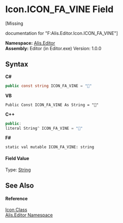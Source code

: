 # Icon.ICON_FA_VINE Field
 

\[Missing <summary> documentation for "F:Alis.Editor.Icon.ICON_FA_VINE"\]

**Namespace:**&nbsp;<a href="b150ade4-39de-a232-5f06-d3cdc1b2c538">Alis.Editor</a><br />**Assembly:**&nbsp;Editor (in Editor.exe) Version: 1.0.0

## Syntax

**C#**<br />
``` C#
public const string ICON_FA_VINE = ""
```

**VB**<br />
``` VB
Public Const ICON_FA_VINE As String = ""
```

**C++**<br />
``` C++
public:
literal String^ ICON_FA_VINE = ""
```

**F#**<br />
``` F#
static val mutable ICON_FA_VINE: string
```


#### Field Value
Type: <a href="https://docs.microsoft.com/dotnet/api/system.string" target="_blank">String</a>

## See Also


#### Reference
<a href="cc0f883c-67f8-f772-c6d7-a60b129f22a7">Icon Class</a><br /><a href="b150ade4-39de-a232-5f06-d3cdc1b2c538">Alis.Editor Namespace</a><br />